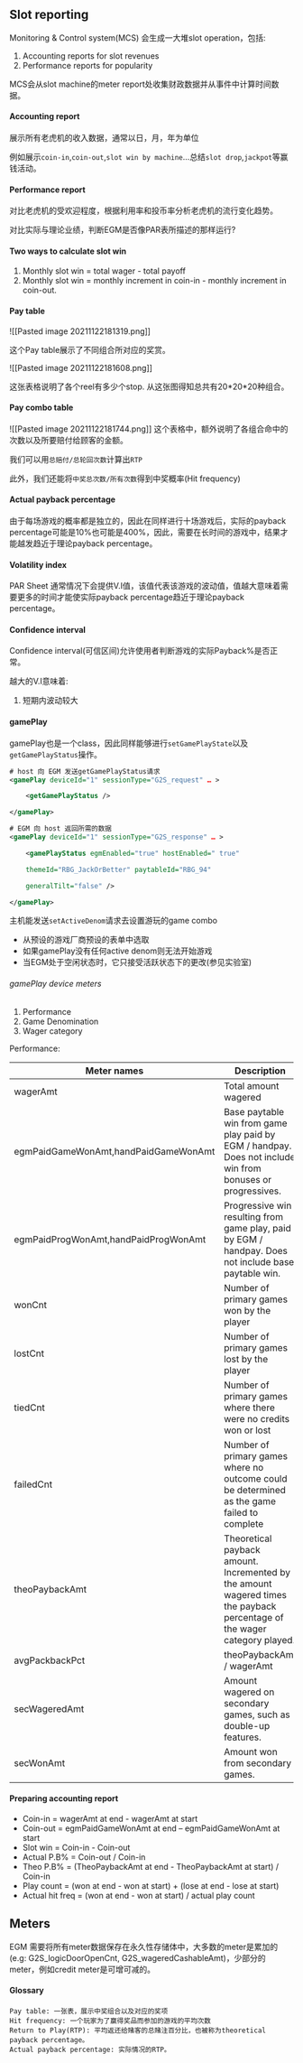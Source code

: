 ## Slot reporting
Monitoring & Control system(MCS) 会生成一大堆slot operation，包括:
1. Accounting reports for slot revenues
2. Performance reports for popularity

MCS会从slot machine的meter report处收集财政数据并从事件中计算时间数据。

#### Accounting report
展示所有老虎机的收入数据，通常以日，月，年为单位

例如展示`coin-in`,`coin-out`,`slot win by machine`...总结`slot drop`,`jackpot`等赢钱活动。


#### Performance report
对比老虎机的受欢迎程度，根据利用率和投币率分析老虎机的流行变化趋势。

对比实际与理论业绩，判断EGM是否像PAR表所描述的那样运行?

#### Two ways to calculate slot win
1. Monthly slot win = total wager - total payoff
2. Monthly slot win = monthly increment in coin-in - monthly increment in coin-out.
####  Pay table
![[Pasted image 20211122181319.png]]

这个Pay table展示了不同组合所对应的奖赏。

![[Pasted image 20211122181608.png]]

这张表格说明了各个reel有多少个stop. 从这张图得知总共有20\*20\*20种组合。

#### Pay combo table
![[Pasted image 20211122181744.png]]
这个表格中，额外说明了各组合命中的次数以及所要赔付给顾客的金额。

我们可以用`总赔付/总轮回次数`计算出`RTP`

此外，我们还能将`中奖总次数/所有次数`得到中奖概率(Hit frequency)

#### Actual payback percentage
由于每场游戏的概率都是独立的，因此在同样进行十场游戏后，实际的payback percentage可能是10%也可能是400%，因此，需要在长时间的游戏中，结果才能越发趋近于理论payback percentage。

#### Volatility index
PAR Sheet 通常情况下会提供V.I值，该值代表该游戏的波动值，值越大意味着需要更多的时间才能使实际payback percentage趋近于理论payback percentage。

#### Confidence interval
Confidence interval(可信区间)允许使用者判断游戏的实际Payback%是否正常。

越大的V.I意味着:
1. 短期内波动较大

#### gamePlay
gamePlay也是一个class，因此同样能够进行`setGamePlayState`以及`getGamePlayStatus`操作。

```xml
# host 向 EGM 发送getGamePlayStatus请求
<gamePlay deviceId="1" sessionType="G2S_request" … >

	<getGamePlayStatus />

</gamePlay>
```

```xml
# EGM 向 host 返回所需的数据
<gamePlay deviceId="1" sessionType="G2S_response" … >

	<gamePlayStatus egmEnabled="true" hostEnabled=" true"

	themeId="RBG_JackOrBetter" paytableId="RBG_94"

	generalTilt="false" />

</gamePlay>
```

主机能发送`setActiveDenom`请求去设置游玩的game combo
- 从预设的游戏厂商预设的表单中选取
- 如果gamePlay没有任何active denom则无法开始游戏
- 当EGM处于空闲状态时，它只接受活跃状态下的更改(参见实验室)

###### gamePlay device meters
1. Performance
2. Game Denomination
3. Wager category

Performance:

| Meter names | Description | 
| ---- | ---- | 
| wagerAmt | Total amount wagered | 
| egmPaidGameWonAmt,handPaidGameWonAmt | Base paytable win from game play paid by EGM / handpay. Does not include win from bonuses or progressives. |
| egmPaidProgWonAmt,handPaidProgWonAmt | Progressive win resulting from game play, paid by EGM / handpay. Does not include base paytable win. | 
| wonCnt | Number of primary games won by the player |
| lostCnt | Number of primary games lost by the player | 
| tiedCnt | Number of primary games where there were no credits won or lost |
| failedCnt | Number of primary games where no outcome could be determined as the game failed to complete |
| theoPaybackAmt | Theoretical payback amount. Incremented by the amount wagered times the payback percentage of the wager category played. |
| avgPackbackPct | theoPaybackAmt / wagerAmt |
| secWageredAmt | Amount wagered on secondary games, such as double-up features. |
| secWonAmt | Amount won from secondary games. |

#### Preparing accounting report
- Coin-in = wagerAmt at end - wagerAmt at start
- Coin-out = egmPaidGameWonAmt at end – egmPaidGameWonAmt at start
- Slot win = Coin-in - Coin-out
- Actual P.B% = Coin-out / Coin-in
- Theo P.B% = (TheoPaybackAmt at end - TheoPaybackAmt at start) / Coin-in
- Play count = (won at end - won at start) + (lose at end - lose at start)
- Actual hit freq = (won at end - won at start) / actual play count

## Meters
EGM 需要将所有meter数据保存在永久性存储体中，大多数的meter是累加的(e.g: G2S_logicDoorOpenCnt, G2S_wageredCashableAmt)，少部分的meter，例如credit meter是可增可减的。

#### Glossary
```text
Pay table: 一张表，展示中奖组合以及对应的奖项
Hit frequency: 一个玩家为了赢得奖品而参加的游戏的平均次数
Return to Play(RTP): 平均返还给赌客的总赌注百分比，也被称为theoretical payback percentage。
Actual payback percentage: 实际情况的RTP。
```